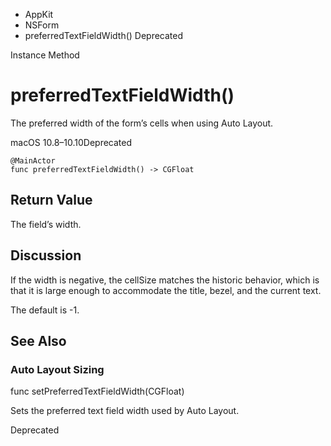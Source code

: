 

- AppKit
- NSForm
-  preferredTextFieldWidth() Deprecated

Instance Method

# preferredTextFieldWidth()

The preferred width of the form’s cells when using Auto Layout.

macOS 10.8–10.10Deprecated

``` source
@MainActor
func preferredTextFieldWidth() -> CGFloat
```

## Return Value

The field’s width.

## Discussion

If the width is negative, the cellSize matches the historic behavior, which is that it is large enough to accommodate the title, bezel, and the current text.

The default is -1.

## See Also

### Auto Layout Sizing

func setPreferredTextFieldWidth(CGFloat)

Sets the preferred text field width used by Auto Layout.

Deprecated

